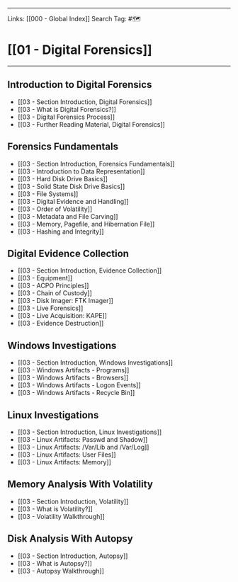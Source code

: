 ___
Links: [[000 - Global Index]]
Search Tag: #🗺 

# [[01 - Digital Forensics]]
***

## Introduction to Digital Forensics

- [[03 - Section Introduction, Digital Forensics]]
- [[03 - What is Digital Forensics?]]
- [[03 - Digital Forensics Process]]
- [[03 - Further Reading Material, Digital Forensics]]

## Forensics Fundamentals

- [[03 - Section Introduction, Forensics Fundamentals]]
- [[03 - Introduction to Data Representation]]
- [[03 - Hard Disk Drive Basics]]
- [[03 - Solid State Disk Drive Basics]]
- [[03 - File Systems]]
- [[03 - Digital Evidence and Handling]]
- [[03 - Order of Volatility]]
- [[03 - Metadata and File Carving]]
- [[03 - Memory, Pagefile, and Hibernation File]]
- [[03 - Hashing and Integrity]]

## Digital Evidence Collection

- [[03 - Section Introduction, Evidence Collection]]
- [[03 - Equipment]]
- [[03 - ACPO Principles]]
- [[03 - Chain of Custody]]
- [[03 - Disk Imager: FTK Imager]]
- [[03 - Live Forensics]]
- [[03 - Live Acquisition: KAPE]]
- [[03 - Evidence Destruction]]

## Windows Investigations

- [[03 - Section Introduction, Windows Investigations]]
- [[03 - Windows Artifacts - Programs]]
- [[03 - Windows Artifacts - Browsers]]
- [[03 - Windows Artifacts - Logon Events]]
- [[03 - Windows Artifacts - Recycle Bin]]

## Linux Investigations

- [[03 - Section Introduction, Linux Investigations]]
- [[03 - Linux Artifacts: Passwd and Shadow]]
- [[03 - Linux Artifacts: /Var/Lib and /Var/Log]]
- [[03 - Linux Artifacts: User Files]]
- [[03 - Linux Artifacts: Memory]]

## Memory Analysis With Volatility

- [[03 - Section Introduction, Volatility]]
- [[03 - What is Volatility?]]
- [[03 - Volatility Walkthrough]]

## Disk Analysis With Autopsy

- [[03 - Section Introduction, Autopsy]]
- [[03 - What is Autopsy?]]
- [[03 - Autopsy Walkthrough]]